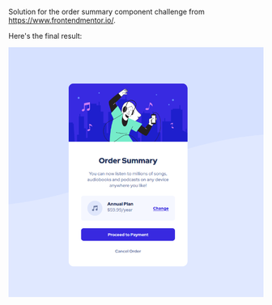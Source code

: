 Solution for the order summary component challenge from https://www.frontendmentor.io/.

Here's the final result:

![](public/result.png)
